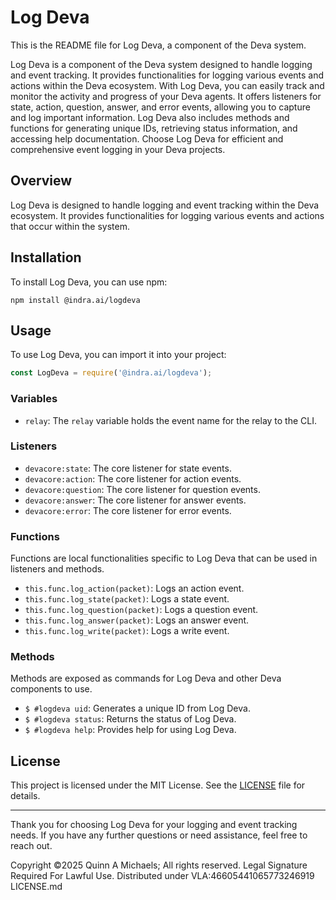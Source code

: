 # Log Deva

This is the README file for Log Deva, a component of the Deva system.

Log Deva is a component of the Deva system designed to handle logging and event tracking. It provides functionalities for logging various events and actions within the Deva ecosystem. With Log Deva, you can easily track and monitor the activity and progress of your Deva agents. It offers listeners for state, action, question, answer, and error events, allowing you to capture and log important information. Log Deva also includes methods and functions for generating unique IDs, retrieving status information, and accessing help documentation. Choose Log Deva for efficient and comprehensive event logging in your Deva projects.

## Overview
Log Deva is designed to handle logging and event tracking within the Deva ecosystem. It provides functionalities for logging various events and actions that occur within the system.

## Installation
To install Log Deva, you can use npm:

```
npm install @indra.ai/logdeva
```

## Usage
To use Log Deva, you can import it into your project:

```javascript
const LogDeva = require('@indra.ai/logdeva');
```

### Variables
- `relay`: The `relay` variable holds the event name for the relay to the CLI.

### Listeners
- `devacore:state`: The core listener for state events.
- `devacore:action`: The core listener for action events.
- `devacore:question`: The core listener for question events.
- `devacore:answer`: The core listener for answer events.
- `devacore:error`: The core listener for error events.

### Functions
Functions are local functionalities specific to Log Deva that can be used in listeners and methods.

- `this.func.log_action(packet)`: Logs an action event.
- `this.func.log_state(packet)`: Logs a state event.
- `this.func.log_question(packet)`: Logs a question event.
- `this.func.log_answer(packet)`: Logs an answer event.
- `this.func.log_write(packet)`: Logs a write event.

### Methods
Methods are exposed as commands for Log Deva and other Deva components to use.

- `$ #logdeva uid`: Generates a unique ID from Log Deva.
- `$ #logdeva status`: Returns the status of Log Deva.
- `$ #logdeva help`: Provides help for using Log Deva.

## License
This project is licensed under the MIT License. See the [LICENSE](LICENSE) file for details.

---

Thank you for choosing Log Deva for your logging and event tracking needs. If you have any further questions or need assistance, feel free to reach out.

Copyright ©2025 Quinn A Michaels; All rights reserved. 
Legal Signature Required For Lawful Use.
Distributed under VLA:46605441065773246919 LICENSE.md

